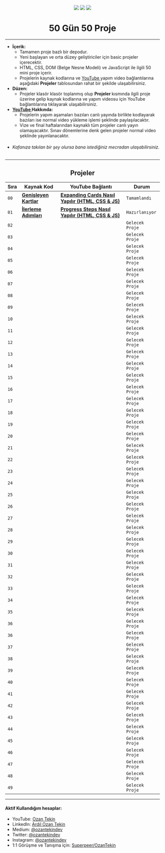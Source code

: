 <div align= "center">
<img  src="https://skillicons.dev/icons?i=html" /> <img  src="https://skillicons.dev/icons?i=css" /> <img  src="https://skillicons.dev/icons?i=js" /> 
<h1>50 Gün 50 Proje</h1>
</div>

<hr/>

- <b> İçerik: </b>
  - Tamamen proje bazlı bir depodur.
  - Yeni başlayan ve orta düzey geliştiriciler için basic projeler içerecektir.
  - HTML, CSS, DOM (Belge Nesne Modeli) ve JavaScript ile ilgili 50 mini proje içerir.
  - Projelerin kaynak kodlarına ve <a href="https://www.youtube.com/channel/UC86HNI5ZoebM7zqAVQt6ouw"> YouTube </a> yapım video bağlantılarına aşağıdaki <b>Projeler</b> tablosundan rahat bir şekilde ulaşabilirsiniz.
- <b> Düzen: </b>
  - Projeler klasör klasör toplanmış olup <b> Projeler </b> kısmında ilgili proje üzerine gelip kaynak kodlarına ve yapım videosu için YouTube bağlantılarına tıklayarak ulaşabilirsiniz.
- <b> <a href="https://www.youtube.com/channel/UC86HNI5ZoebM7zqAVQt6ouw"> YouTube </a> Hakkında: </b>
  - Projelerin yapım aşamaları bazıları canlı yayında birlikte kodlayarak bazıları ise normal video yükleme işlemi şeklinde paylaşılacaktır.
  - Vize ve final haftalarından kaynaklı tüm projeler canlı yayın olamayacaktır. Sınav dönemlerine denk gelen projeler normal video şeklinde yayınlanacaktır.
- ###### Kafanıza takılan bir şey olursa bana istediğiniz mecradan ulaşabilirsiniz.

<hr/>

<h2 align="center"> Projeler </h2>

| Sıra | Kaynak Kod                                                                                                       | YouTube Bağlantı                                                                   | Durum           |
| ---- | ---------------------------------------------------------------------------------------------------------------- | ---------------------------------------------------------------------------------- | --------------- |
| `00` | **[Genişleyen Kartlar](https://github.com/ozantekin/50Days50Projects/tree/main/Projects/01_Genisleyen_Kartlar)** | **[Expanding Cards Nasıl Yapılır (HTML, CSS & JS)](https://youtu.be/32sSSksKbCE)** | `Tamamlandı`    |
| `01` | **[İlerleme Adımları]()**                                                                                        | **[Progress Steps Nasıl Yapılır (HTML, CSS & JS)]()**                              | `Hazırlanıyor`  |
| `02` | **[]()**                                                                                                         | **[]()**                                                                           | `Gelecek Proje` |
| `03` | **[]()**                                                                                                         | **[]()**                                                                           | `Gelecek Proje` |
| `04` | **[]()**                                                                                                         | **[]()**                                                                           | `Gelecek Proje` |
| `05` | **[]()**                                                                                                         | **[]()**                                                                           | `Gelecek Proje` |
| `06` | **[]()**                                                                                                         | **[]()**                                                                           | `Gelecek Proje` |
| `07` | **[]()**                                                                                                         | **[]()**                                                                           | `Gelecek Proje` |
| `08` | **[]()**                                                                                                         | **[]()**                                                                           | `Gelecek Proje` |
| `09` | **[]()**                                                                                                         | **[]()**                                                                           | `Gelecek Proje` |
| `10` | **[]()**                                                                                                         | **[]()**                                                                           | `Gelecek Proje` |
| `11` | **[]()**                                                                                                         | **[]()**                                                                           | `Gelecek Proje` |
| `12` | **[]()**                                                                                                         | **[]()**                                                                           | `Gelecek Proje` |
| `13` | **[]()**                                                                                                         | **[]()**                                                                           | `Gelecek Proje` |
| `14` | **[]()**                                                                                                         | **[]()**                                                                           | `Gelecek Proje` |
| `15` | **[]()**                                                                                                         | **[]()**                                                                           | `Gelecek Proje` |
| `16` | **[]()**                                                                                                         | **[]()**                                                                           | `Gelecek Proje` |
| `17` | **[]()**                                                                                                         | **[]()**                                                                           | `Gelecek Proje` |
| `18` | **[]()**                                                                                                         | **[]()**                                                                           | `Gelecek Proje` |
| `19` | **[]()**                                                                                                         | **[]()**                                                                           | `Gelecek Proje` |
| `20` | **[]()**                                                                                                         | **[]()**                                                                           | `Gelecek Proje` |
| `21` | **[]()**                                                                                                         | **[]()**                                                                           | `Gelecek Proje` |
| `22` | **[]()**                                                                                                         | **[]()**                                                                           | `Gelecek Proje` |
| `23` | **[]()**                                                                                                         | **[]()**                                                                           | `Gelecek Proje` |
| `24` | **[]()**                                                                                                         | **[]()**                                                                           | `Gelecek Proje` |
| `25` | **[]()**                                                                                                         | **[]()**                                                                           | `Gelecek Proje` |
| `26` | **[]()**                                                                                                         | **[]()**                                                                           | `Gelecek Proje` |
| `27` | **[]()**                                                                                                         | **[]()**                                                                           | `Gelecek Proje` |
| `28` | **[]()**                                                                                                         | **[]()**                                                                           | `Gelecek Proje` |
| `29` | **[]()**                                                                                                         | **[]()**                                                                           | `Gelecek Proje` |
| `30` | **[]()**                                                                                                         | **[]()**                                                                           | `Gelecek Proje` |
| `31` | **[]()**                                                                                                         | **[]()**                                                                           | `Gelecek Proje` |
| `32` | **[]()**                                                                                                         | **[]()**                                                                           | `Gelecek Proje` |
| `33` | **[]()**                                                                                                         | **[]()**                                                                           | `Gelecek Proje` |
| `34` | **[]()**                                                                                                         | **[]()**                                                                           | `Gelecek Proje` |
| `35` | **[]()**                                                                                                         | **[]()**                                                                           | `Gelecek Proje` |
| `36` | **[]()**                                                                                                         | **[]()**                                                                           | `Gelecek Proje` |
| `36` | **[]()**                                                                                                         | **[]()**                                                                           | `Gelecek Proje` |
| `37` | **[]()**                                                                                                         | **[]()**                                                                           | `Gelecek Proje` |
| `38` | **[]()**                                                                                                         | **[]()**                                                                           | `Gelecek Proje` |
| `39` | **[]()**                                                                                                         | **[]()**                                                                           | `Gelecek Proje` |
| `40` | **[]()**                                                                                                         | **[]()**                                                                           | `Gelecek Proje` |
| `41` | **[]()**                                                                                                         | **[]()**                                                                           | `Gelecek Proje` |
| `42` | **[]()**                                                                                                         | **[]()**                                                                           | `Gelecek Proje` |
| `43` | **[]()**                                                                                                         | **[]()**                                                                           | `Gelecek Proje` |
| `44` | **[]()**                                                                                                         | **[]()**                                                                           | `Gelecek Proje` |
| `45` | **[]()**                                                                                                         | **[]()**                                                                           | `Gelecek Proje` |
| `46` | **[]()**                                                                                                         | **[]()**                                                                           | `Gelecek Proje` |
| `47` | **[]()**                                                                                                         | **[]()**                                                                           | `Gelecek Proje` |
| `48` | **[]()**                                                                                                         | **[]()**                                                                           | `Gelecek Proje` |
| `49` | **[]()**                                                                                                         | **[]()**                                                                           | `Gelecek Proje` |

<hr/>

<h4> Aktif Kullandığım hesaplar:</h4>

- YouTube: <a href="https://www.youtube.com/c/OzanTekin">Ozan Tekin</a>
- LinkedIn: <a href="https://www.linkedin.com/in/ardilozantekin/">Ardıl Ozan Tekin</a>
- Medium: <a href="https://medium.com/@ozantekindev">@ozantekindev</a>
- Twitter: <a href="https://twitter.com/ozantekindev">@ozantekindev</a>
- Instagram: <a href="https://www.instagram.com/ozantekindev/">@ozantekindev</a>
- 1:1 Görüşme ve Tanışma için: <a href="https://superpeer.com/ozantekin">Superpeer/OzanTekin</a>
